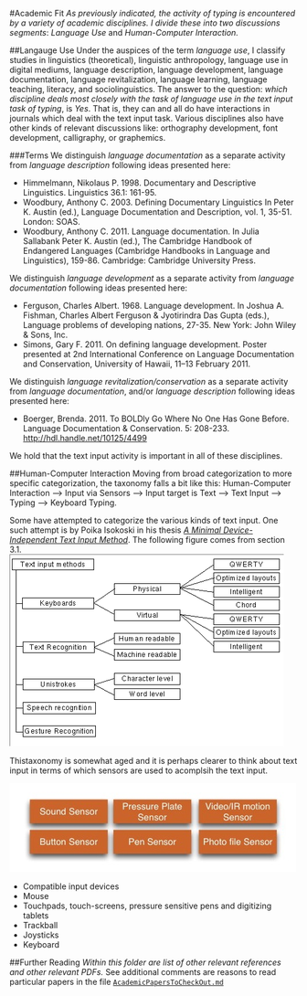 #Academic Fit
_As previously indicated, the activity of typing is encountered by a variety of academic disciplines. I divide these into two discussions segments_: _Language Use_ and _Human-Computer Interaction._

##Langauge Use
Under the auspices of the term _language use_, I classify studies in linguistics (theoretical), linguistic anthropology, language use in digital mediums, language description, language development, language documentation, language revitalization, language learning, language teaching, literacy, and sociolinguistics. The answer to the question: _which discipline deals most closely with the task of language use in the text input task of typing_, is _Yes_. That is, they can and all do have interactions in journals which deal with the text input task.  Various disciplines also have other kinds of relevant discussions like: orthography development, font development, calligraphy, or graphemics.

###Terms
We distinguish _language documentation_ as a separate activity from _language description_ following ideas presented here:
* Himmelmann, Nikolaus P. 1998. Documentary and Descriptive Linguistics. Linguistics 36.1: 161-95.
* Woodbury, Anthony C. 2003. Defining Documentary Linguistics In Peter K. Austin (ed.), Language Documentation and Description, vol. 1, 35-51. London: SOAS.
* Woodbury, Anthony C. 2011. Language documentation. In Julia Sallabank Peter K. Austin (ed.), The Cambridge Handbook of Endangered Languages (Cambridge Handbooks in Language and Linguistics), 159-86. Cambridge: Cambridge University Press.

We distinguish _language development_ as a separate activity from _language documentation_ following ideas presented here:
* Ferguson, Charles Albert. 1968. Language development. In Joshua A. Fishman, Charles Albert Ferguson & Jyotirindra Das Gupta (eds.), Language problems of developing nations, 27-35. New York: John Wiley & Sons, Inc.
* Simons, Gary F. 2011. On defining language development. Poster presented at 2nd International Conference on Language Documentation and Conservation, University of Hawaii, 11–13 February 2011.

We distinguish _language revitalization/conservation_ as a separate activity from _language documentation_, and/or _language description_ following ideas presented here:
* Boerger, Brenda. 2011. To BOLDly Go Where No One Has Gone Before. Language Documentation & Conservation. 5: 208-233. http://hdl.handle.net/10125/4499

We hold that the text input activity is important in all of these disciplines.

##Human-Computer Interaction
Moving from broad categorization to more specific categorization, the taxonomy falls a bit like this: Human-Computer Interaction --> Input via Sensors --> Input target is Text --> Text Input --> Typing --> Keyboard Typing.

Some have attempted to categorize the various kinds of text input. One such attempt is by Poika Isokoski in his thesis [_A Minimal Device-Independent Text Input Method_](http://www.sis.uta.fi/~pi52316/g/node6.html). The following figure comes from section 3.1.
![Map of text input methods.](/Academic-Papers/images/img20.gif)

Thistaxonomy is somewhat aged and it is perhaps clearer to think about text input in terms of which sensors are used to acomplsih the text input.

![Text input Sensors](/Academic-Papers/images/Text-input-via-sensors.jpg)

* Compatible input devices
* Mouse
* Touchpads, touch-screens, pressure sensitive pens and digitizing tablets
* Trackball
* Joysticks
* Keyboard

##Further Reading
_Within this folder are list of other relevant references and other relevant PDFs._
See additional comments are reasons to read particular papers in the file [`AcademicPapersToCheckOut.md`](/Academic-Papers/AcademicPapersToCheckOut.md)
